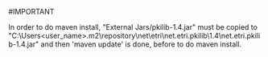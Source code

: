 #IMPORTANT

In order to do maven install, "External Jars/pkilib-1.4.jar" must be copied to "C:\Users\<user_name>\.m2\repository\net\etri\net.etri.pkilib\1.4\net.etri.pkilib-1.4.jar" and then 'maven update' is done, before to do maven install.